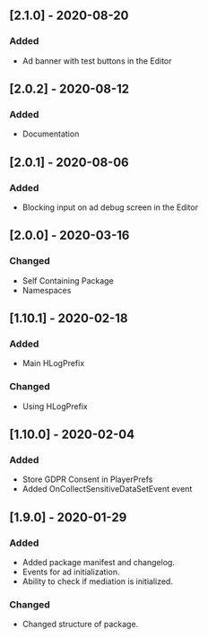 ## [2.1.0] - 2020-08-20
### Added
- Ad banner with test buttons in the Editor


## [2.0.2] - 2020-08-12
### Added
- Documentation


## [2.0.1] - 2020-08-06
### Added
- Blocking input on ad debug screen in the Editor


## [2.0.0] - 2020-03-16
### Changed
- Self Containing Package
- Namespaces


## [1.10.1] - 2020-02-18
### Added
- Main HLogPrefix

### Changed
- Using HLogPrefix


## [1.10.0] - 2020-02-04
### Added
- Store GDPR Consent in PlayerPrefs
- Added OnCollectSensitiveDataSetEvent event


## [1.9.0] - 2020-01-29
### Added
- Added package manifest and changelog.
- Events for ad initialization.
- Ability to check if mediation is initialized.

### Changed
- Changed structure of package.